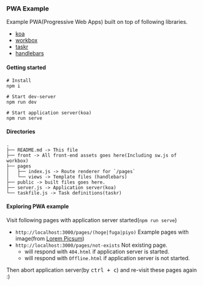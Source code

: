 ### PWA Example

Example PWA(Progressive Web Apps) built on top of following libraries.

- [koa](https://github.com/koajs/koa)
- [workbox](https://github.com/GoogleChrome/workbox)
- [taskr](https://github.com/lukeed/taskr)
- [handlebars](https://github.com/wycats/handlebars.js/)

#### Getting started

```
# Install
npm i

# Start dev-server
npm run dev

# Start application server(koa)
npm run serve
```

#### Directories

```
.
├── README.md -> This file
├── front -> All front-end assets goes here(Including sw.js of workbox)
├── pages
│   ├── index.js -> Route renderer for `/pages`
│   └── views -> Template files (handlebars)
├── public -> built files goes here.
├── server.js -> Application server(koa)
└── taskfile.js -> Task definitions(taskr)
```

#### Exploring PWA example

Visit following pages with application server started(`npm run serve`)

- `http://localhost:3000/pages/(hoge|fuga|piyo)` Example pages with image(from [Lorem Picsum](https://picsum.photos/))
- `http://localhost:3000/pages/not-exists` Not existing page.
  - will respond with `404.html` if application server is started.
  - will respond with `Offline.html` if application server is not started.

Then abort application server(by <kbd>ctrl + c</kbd>) and re-visit these pages again :)